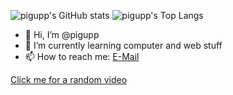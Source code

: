 ![pigupp's GitHub stats](https://github-readme-stats.vercel.app/api?username=pigupp&show_icons=true&theme=transparent)
![pigupp's Top Langs](https://github-readme-stats.vercel.app/api/top-langs/?username=pigupp&theme=transparent&langs_count=8&layout=compact)  

- 👋 Hi, I’m @pigupp  
- 🌱 I’m currently learning computer and web stuff  
- 📫 How to reach me: [E-Mail](mailto:6crxdrzwh@relay.firefox.com)  

[Click me for a random video](https://pigupp.github.io/random-video/)  


<!---
pigupp/pigupp is a ✨ special ✨ repository because its `README.md` (this file) appears on your GitHub profile.
You can click the Preview link to take a look at your changes.
--->
